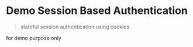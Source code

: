 # Demo Session Based Authentication

> stateful session authentication using cookies

for demo purpose only

